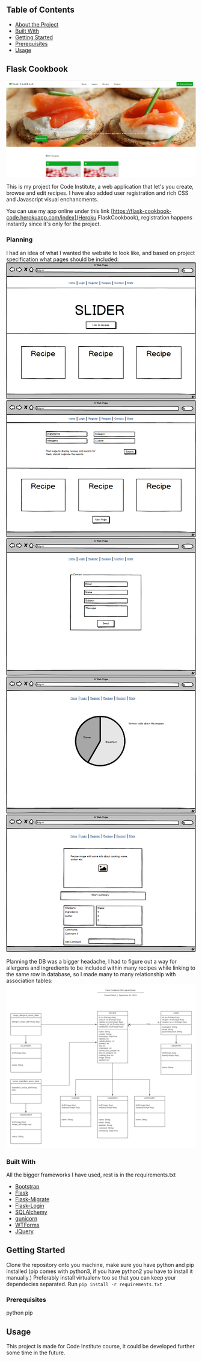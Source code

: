 <!-- TABLE OF CONTENTS -->
## Table of Contents

* [About the Project](#about-the-project)
* [Built With](#built-with)
* [Getting Started](#getting-started)
* [Prerequisites](#prerequisites)
* [Usage](#usage)




<!-- ABOUT THE PROJECT -->
## Flask Cookbook

![Cookbook screenshot](app/static/img/FlaskCookBook.png)

This is my project for Code Institute, a web application that let's you create, browse and edit recipes. I have also added user registration and rich CSS and Javascript visual enchancments.  

You can use my app online under this link [https://flask-cookbook-code.herokuapp.com/index](Heroku FlaskCookbook), registration happens instantly since it's only for the project.

### Planning

I had an idea of what I wanted the website to look like, and based on project specification what pages should be included:
![Mockup](images/New_Mockup_1.png)
![Mockup](images/New_Mockup_2.png)
![Mockup](images/New_Mockup_3.png)
![Mockup](images/New_Mockup_4.png)
![Mockup](images/New_Mockup_5.png)

Planning the DB was a bigger headache, I had to figure out a way for allergens and ingredients to be included within many recipes while linking to the same row in database, so I made many to many relationship with association tables:
![DB Model](images\DB_Model_cookbook.png)
### Built With
All the bigger frameworks I have used, rest is in the requirements.txt
* [Bootstrap](https://getbootstrap.com)
* [Flask](https://palletsprojects.com/p/flask/)
* [Flask-Migrate](https://flask-migrate.readthedocs.io/en/latest/)
* [Flask-Login](https://flask-login.readthedocs.io/en/latest/)
* [SQLAlchemy](https://www.sqlalchemy.org/)
* [gunicorn](https://gunicorn.org/)
* [WTForms](https://wtforms.readthedocs.io/en/stable/)
* [JQuery](https://jquery.com)



<!-- GETTING STARTED -->
## Getting Started

Clone the repository onto you machine, make sure you have python and pip installed (pip comes with python3, if you have python2 you have to install it manually.)
Preferably install virtualenv too so that you can keep your dependecies separated.
Run ``` pip install -r requirements.txt ```
### Prerequisites
python
pip

## Usage

This project is made for Code Institute course, it could be developed further some time in the future.



